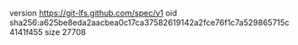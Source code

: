 version https://git-lfs.github.com/spec/v1
oid sha256:a625be8eda2aacbea0c17ca37582619142a2fce76f1c7a529865715c4141f455
size 27708
